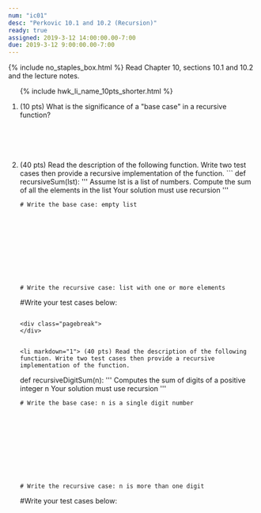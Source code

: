 ```yaml
---
num: "ic01"
desc: "Perkovic 10.1 and 10.2 (Recursion)"
ready: true
assigned: 2019-3-12 14:00:00.00-7:00
due: 2019-3-12 9:00:00.00-7:00
---
```

{% include no_staples_box.html %}
Read Chapter 10, sections 10.1 and 10.2 and the lecture notes.  

<ol>

{% include hwk_li_name_10pts_shorter.html %}

<li markdown="1" style="margin-bottom:6em;"> (10 pts) What is the significance of a "base case" in a recursive function?
</li>

<li markdown="1"> (40 pts) Read the description of the following function. Write two test cases then provide a recursive implementation of the function.
```
def recursiveSum(lst):
    '''
    Assume lst is a list of numbers. Compute the sum of all the elements in the list
    Your solution must use recursion
    '''

    # Write the base case: empty list











    # Write the recursive case: list with one or more elements






#Write your test cases below:








```

<div class="pagebreak">
</div>


<li markdown="1"> (40 pts) Read the description of the following function. Write two test cases then provide a recursive implementation of the function.

```
def recursiveDigitSum(n):
    '''
    Computes the sum of digits of a positive integer n
    Your solution must use recursion 
    '''

    # Write the base case: n is a single digit number











    # Write the recursive case: n is more than one digit















    

#Write your test cases below:










```

